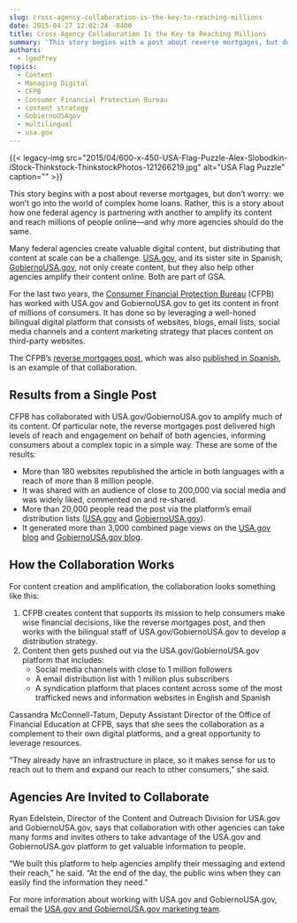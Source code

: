 ```yaml
---
slug: cross-agency-collaboration-is-the-key-to-reaching-millions
date: 2015-04-27 12:02:24 -0400
title: Cross-Agency Collaboration Is the Key to Reaching Millions
summary: 'This story begins with a post about reverse mortgages, but don’t worry: we won’t go into the world of complex home loans. Rather, this is a story about how one federal agency is partnering with another to amplify its content and reach millions of people online&mdash;and why more agencies should do the same. Many federal'
authors:
  - lgodfrey
topics:
  - Content
  - Managing Digital
  - CFPB
  - Consumer Financial Protection Bureau
  - content strategy
  - GobiernoUSAgov
  - multilingual
  - usa.gov
---
```


{{< legacy-img src="2015/04/600-x-450-USA-Flag-Puzzle-Alex-Slobodkin-iStock-Thinkstock-ThinkstockPhotos-121266219.jpg" alt="USA Flag Puzzle" caption="" >}} 

This story begins with a post about reverse mortgages, but don’t worry: we won’t go into the world of complex home loans. Rather, this is a story about how one federal agency is partnering with another to amplify its content and reach millions of people online—and why more agencies should do the same.

Many federal agencies create valuable digital content, but distributing that content at scale can be a challenge. [USA.gov](http://www.usa.gov/), and its sister site in Spanish, [GobiernoUSA.gov](http://www.usa.gov/gobiernousa/), not only create content, but they also help other agencies amplify their content online. Both are part of GSA.

For the last two years, the [Consumer Financial Protection Bureau](http://www.consumerfinance.gov/) (CFPB) has worked with USA.gov and GobiernoUSA.gov to get its content in front of millions of consumers. It has done so by leveraging a well-honed bilingual digital platform that consists of websites, blogs, email lists, social media channels and a content marketing strategy that places content on third-party websites.

The CFPB’s [reverse mortgages post](http://blog.usa.gov/post/105357480782/updated-reverse-mortgage-guide-two-things-you), which was also [published in Spanish](http://blog.gobiernousa.gov/post/105357362384/guia-actualizada-de-hipotecas-inversas-dos-cosas), is an example of that collaboration.

## Results from a Single Post

CFPB has collaborated with USA.gov/GobiernoUSA.gov to amplify much of its content. Of particular note, the reverse mortgages post delivered high levels of reach and engagement on behalf of both agencies, informing consumers about a complex topic in a simple way. These are some of the results:

  * More than 180 websites republished the article in both languages with a reach of more than 8 million people.
  * It was shared with an audience of close to 200,000 via social media and was widely liked, commented on and re-shared.
  * More than 20,000 people read the post via the platform’s email distribution lists ([USA.gov](https://public.govdelivery.com/accounts/USAGOV/subscriber/new) and [GobiernoUSA.gov](https://public.govdelivery.com/accounts/GOBIERNOUSA/subscriber/new)).
  * It generated more than 3,000 combined page views on the [USA.gov blog](http://blog.usa.gov/) and [GobiernoUSA.gov blog](http://blog.gobiernousa.gov/).

## How the Collaboration Works

For content creation and amplification, the collaboration looks something like this:

  1. CFPB creates content that supports its mission to help consumers make wise financial decisions, like the reverse mortgages post, and then works with the bilingual staff of USA.gov/GobiernoUSA.gov to develop a distribution strategy.
  2. Content then gets pushed out via the USA.gov/GobiernoUSA.gov platform that includes: 
      * Social media channels with close to 1 million followers
      * A email distribution list with 1 million plus subscribers
      * A syndication platform that places content across some of the most trafficked news and information websites in English and Spanish

Cassandra McConnell-Tatum, Deputy Assistant Director of the Office of Financial Education at CFPB, says that she sees the collaboration as a complement to their own digital platforms, and a great opportunity to leverage resources.

“They already have an infrastructure in place, so it makes sense for us to reach out to them and expand our reach to other consumers,” she said.

## Agencies Are Invited to Collaborate

Ryan Edelstein, Director of the Content and Outreach Division for USA.gov and GobiernoUSA.gov, says that collaboration with other agencies can take many forms and invites others to take advantage of the USA.gov and GobiernoUSA.gov platform to get valuable information to people.

“We built this platform to help agencies amplify their messaging and extend their reach,” he said. “At the end of the day, the public wins when they can easily find the information they need.&#8221;

For more information about working with USA.gov and GobiernoUSA.gov, email the [USA.gov and GobiernoUSA.gov marketing team](mailto:usapartnerships@gsa.gov).